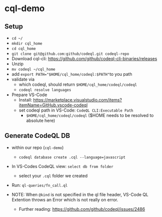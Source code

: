 # cql-demo

## Setup

* `cd ~/`
* `mkdir cql_home`
* `cd cql_home`
* `git clone git@github.com:github/codeql.git codeql-repo`
* Download cql-cli: https://github.com/github/codeql-cli-binaries/releases
* Unzip
* `mv codeql ~/cql_home`
* add `export PATH="$HOME/cql_home/codeql:$PATH"`to you path
* validate via
  * which codeql, should return `$HOME/cql_home/codeql/codeql`
  * `codeql resolve languages`
* Prepare VS-Code
  * Install: https://marketplace.visualstudio.com/items?itemName=GitHub.vscode-codeql
  * set codeql path in VS-Code: `CodeQL CLI:Executable Path`
    * `$HOME/cql_home/codeql/codeql` ($HOME needs to be resolved to absolute here)

## Generate CodeQL DB

* within our repo (`cql-demo`)
  * `codeql database create .cql --language=javascript`
* In VS-Codes CodeQL view: `select db from folder`
  * select your `.cql` folder we created
* Run: `ql-queries/fn_call.ql`

* NOTE: When `@kind` is not specified in the ql file header, VS-Code QL Extention throws an Error which is not really on error.
  * Further reading: https://github.com/github/codeql/issues/2486